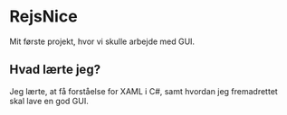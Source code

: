 # RejsNice
Mit første projekt, hvor vi skulle arbejde med GUI.

## Hvad lærte jeg?
Jeg lærte, at få forståelse for XAML i C#, samt hvordan jeg fremadrettet skal lave en god GUI.
